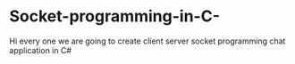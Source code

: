 # Socket-programming-in-C-
Hi every one we are going to create client server socket programming chat application in C#
